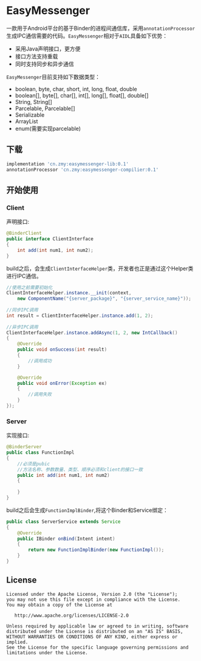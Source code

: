 EasyMessenger
======

一款用于Android平台的基于Binder的进程间通信库，采用`annotationProcessor`生成IPC通信需要的代码。`EasyMessenger`相对于`AIDL`具备如下优势：

- 采用Java声明接口，更方便
- 接口方法支持重载
- 同时支持同步和异步通信

`EasyMessenger`目前支持如下数据类型：

- boolean, byte, char, short, int, long, float, double
- boolean[], byte[], char[], int[], long[], float[], double[]
- String, String[]
- Parcelable, Parcelable[]
- Serializable
- ArrayList
- enum(需要实现parcelable)

下载
--------

```gradle
implementation 'cn.zmy:easymessenger-lib:0.1'
annotationProcessor 'cn.zmy:easymessenger-compilier:0.1'
```

开始使用
--------

### Client

声明接口:

```java
@BinderClient
public interface ClientInterface
{
    int add(int num1, int num2);
}
```

build之后，会生成`ClientInterfaceHelper`类，开发者也正是通过这个Helper类进行IPC通信。

```java
//使用之前需要初始化
ClientInterfaceHelper.instance.__init(context, 
    new ComponentName("{server_package}", "{server_service_name}"));
    
//同步IPC调用
int result = ClientInterfaceHelper.instance.add(1, 2);
    
//异步IPC调用
ClientInterfaceHelper.instance.addAsync(1, 2, new IntCallback()
{
    @Override
    public void onSuccess(int result)
    {
        //调用成功
    }

    @Override
    public void onError(Exception ex)
    {
        //调用失败
    }
});
```

### Server

实现接口:

```java
@BinderServer
public class FunctionImpl
{
    //必须是pubic
    //方法名称、参数数量、类型、顺序必须和client的接口一致
    public int add(int num1, int num2)
    {
        
    }
}
```

build之后会生成`FunctionImplBinder`,将这个Binder和Service绑定：

```java
public class ServerService extends Service
{
    @Override
    public IBinder onBind(Intent intent)
    {
        return new FunctionImplBinder(new FunctionImpl());
    }
}
```

License
-------

    Licensed under the Apache License, Version 2.0 (the "License");
    you may not use this file except in compliance with the License.
    You may obtain a copy of the License at

       http://www.apache.org/licenses/LICENSE-2.0

    Unless required by applicable law or agreed to in writing, software
    distributed under the License is distributed on an "AS IS" BASIS,
    WITHOUT WARRANTIES OR CONDITIONS OF ANY KIND, either express or implied.
    See the License for the specific language governing permissions and
    limitations under the License.
